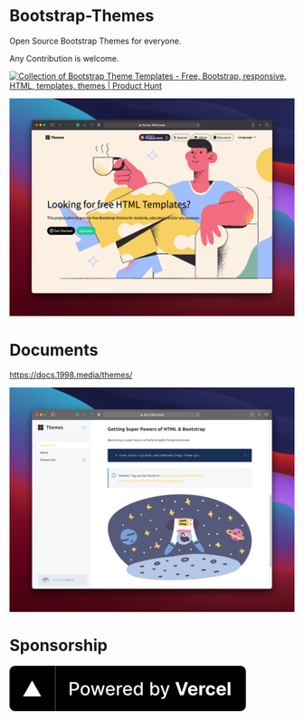 # Bootstrap-Themes
Open Source Bootstrap Themes for everyone.

Any Contribution is welcome.

<a href="https://www.producthunt.com/posts/collection-of-bootstrap-theme-templates?utm_source=badge-featured&utm_medium=badge&utm_souce=badge-collection-of-bootstrap-theme-templates" target="_blank"><img src="https://api.producthunt.com/widgets/embed-image/v1/featured.svg?post_id=284925&theme=dark" alt="Collection of Bootstrap Theme Templates - Free, Bootstrap, responsive, HTML, templates, themes | Product Hunt" style="width: 250px; height: 54px;" width="250" height="54" /></a>

![Cover](https://github.com/1998code/Bootstrap-Themes/blob/web/CleanShot%202021-02-20%20at%2003.39.45@2x.png?raw=true)

# Documents
https://docs.1998.media/themes/

![Docs](https://github.com/1998code/Bootstrap-Themes/blob/web/CleanShot%202021-02-20%20at%2004.13.15@2x.png?raw=true)

# Sponsorship
<a href="https://vercel.com/?utm_source=1998code&utm_campaign=oss">
  <img src="https://raw.githubusercontent.com/1998code/LaunchScreen/main/powered-by-vercel.svg"/>
</a>
